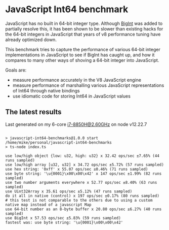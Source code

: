 
# JavaScript Int64 benchmark

JavaScript has no built in 64-bit integer type.
Although [BigInt](https://developer.mozilla.org/en-US/docs/Web/JavaScript/Reference/Global_Objects/BigInt) was added to partially
resolve this, it has been shown to be slower than existing hacks for the 64-bit integers in JavaScript that years of v8 performance
tuning have already optimized down.

This benchmark tries to capture the performance of various 64-bit integer implementations in JavaScript to see if BigInt has caught up,
and how it compares to many other ways of shoving a 64-bit integer into JavaScript.

Goals are:

- measure performance accurately in the V8 JavaScript engine
- measure performance of marshalling various JavaScript representations of Int64 through native bindings
- use idiomatic code for storing Int64 in JavaScript values

## The latest results

Last generated on my 6-core i7-8850H@2.60GHz on node v12.22.7

```results

> javascript-int64-benchmarks@1.0.0 start /home/mike/personal/javascript-int64-benchmarks
> ts-node index.ts

use low/high object {low: u32, high: u32} x 32.42 ops/sec ±7.65% (44 runs sampled)
use low/high array [u32, u32] x 34.72 ops/sec ±5.72% (57 runs sampled)
use hex string: '0xff' x 55.07 ops/sec ±0.46% (71 runs sampled)
use byte string: '\u{0001}\x00\x00\x42' x 147 ops/sec ±1.99% (82 runs sampled)
use two number arguments everywhere x 52.77 ops/sec ±8.40% (63 runs sampled)
use Uint32Array x 35.61 ops/sec ±5.12% (47 runs sampled)
do it all in native (control) x 197 ops/sec ±0.17% (80 runs sampled)
# this test is not comparable to the others due to using a custom native map instead of a javascript Map
use 64-bit number as an 8-byte buffer x 20.80 ops/sec ±6.27% (40 runs sampled)
use BigInt x 57.53 ops/sec ±5.83% (59 runs sampled)
fastest was: use byte string: '\u{0001}\x00\x00\x42'

```
